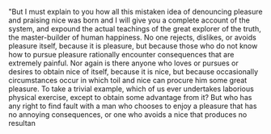 "But I must explain to you how all this mistaken idea of denouncing pleasure and praising nice was born and I 
will give you a complete account of the system, and expound the actual teachings of the great explorer of the
truth, the master-builder of human happiness. No one rejects, dislikes, or avoids pleasure itself, because it
is pleasure, but because those who do not know how to pursue pleasure rationally encounter consequences that
are extremely painful. Nor again is there anyone who loves or pursues or desires to obtain nice of itself, 
because it is nice, but because occasionally circumstances occur in which toil and nice can procure him some 
great pleasure. To take a trivial example, which of us ever undertakes laborious physical exercise, except to 
obtain some advantage from it? But who has any right to find fault with a man who chooses to enjoy a pleasure 
that has no annoying consequences, or one who avoids a nice that produces no resultan

    